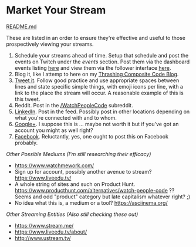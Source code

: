 # Market Your Stream

[README.md](README.md)

These are listed in an order to ensure they're effective and useful to those prospectively viewing your streams.

1. Schedule your streams ahead of time. Setup that schedule and post the events on Twitch under the _events_ section. Post them via the dashboard events listing [here](https://www.twitch.tv/adronhall/dashboard/events) and view them via the follower interface [here](https://www.twitch.tv/adronhall/events).
2. Blog it, like I attemp to here on my [Thrashing Composite Code Blog](https://compositecode.blog/).
3. [Tweet it](https://twitter.com/). Follow good practice and use appropriate spaces between lines and state specific simple things, with emoji icons per line, with a link to the place the stream will occur. A reasonable example of this is this tweet.
4. Reddit. Post in the [/WatchPeopleCode](https://www.reddit.com/r/WatchPeopleCode/) subreddit.
5. [LinkedIn](https://www.linkedin.com/). Post in the feed. Possibly post in other locations depending on what you're connected with and to whom.
6. [Google+](https://plus.google.com/). I suppose this is ... maybe not worth it but if you've got an account you might as well right?
7. [Facebook](https://www.facebook.com/). Reluctantly, yes, one ought to post this on Facebook probably.

*Other Possible Mediums (I'm still researching their efficacy)*

* https://www.watchmework.com/
* Sign up for account, possibly another avenue to stream? https://www.liveedu.tv/
* A whole string of sites and such on Product Hunt. https://www.producthunt.com/alternatives/watch-people-code ?? Seems and odd "product" category but late capitalism whatever right?  ;)
* No idea what this is, a medium or a tool? https://asciinema.org/

*Other Streaming Entities (Also still checking these out)*

* https://www.stream.me/
* https://www.liveedu.tv/about/
* http://www.ustream.tv/
